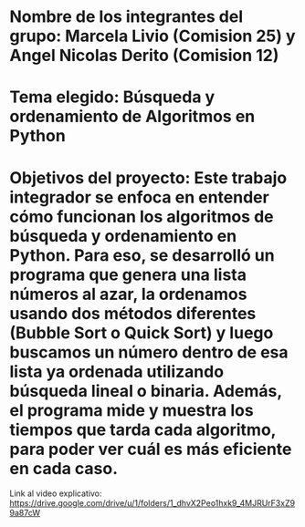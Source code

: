 # Nombre de los integrantes del grupo: Marcela Livio (Comision 25) y Angel Nicolas Derito (Comision 12)
# Tema elegido: Búsqueda y ordenamiento de Algoritmos en Python
# Objetivos del proyecto: Este trabajo integrador se enfoca en entender cómo funcionan los algoritmos de búsqueda y ordenamiento en Python. Para eso, se desarrolló un programa que genera una lista números al azar, la ordenamos usando dos métodos diferentes (Bubble Sort o Quick Sort) y luego buscamos un número dentro de esa lista ya ordenada utilizando búsqueda lineal o binaria. Además, el programa mide y muestra los tiempos que tarda cada algoritmo, para poder ver cuál es más eficiente en cada caso.

Link al video explicativo: https://drive.google.com/drive/u/1/folders/1_dhvX2Peo1hxk9_4MJRUrF3xZ99a87cW 
